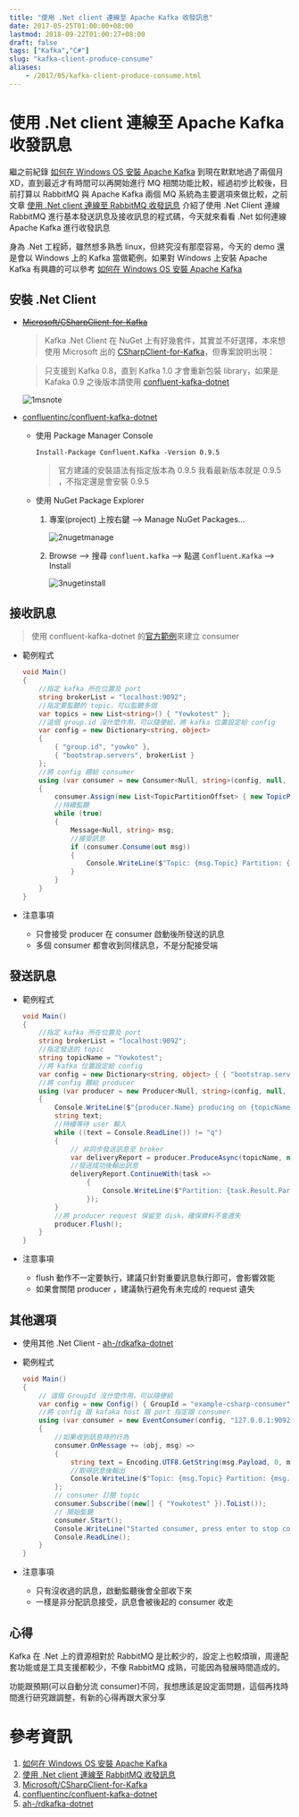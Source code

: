 ```yaml
---
title: "使用 .Net client 連線至 Apache Kafka 收發訊息"
date: 2017-05-25T01:00:00+08:00
lastmod: 2018-09-22T01:00:27+08:00
draft: false
tags: ["Kafka","C#"]
slug: "kafka-client-produce-consume"
aliases:
    - /2017/05/kafka-client-produce-consume.html
---
```

# 使用 .Net client 連線至 Apache Kafka 收發訊息
繼之前紀錄 [如何在 Windows OS 安裝 Apache Kafka](//blog.yowko.com/2017/03/windows-os-apache-kafka.html) 到現在默默地過了兩個月XD，直到最近才有時間可以再開始進行 MQ 相關功能比較，經過初步比較後，目前打算以 RabbitMQ 與 Apache Kafka 兩個 MQ 系統為主要選項來做比較，之前文章 [使用 .Net client 連線至 RabbitMQ 收發訊息](//blog.yowko.com/2017/05/rabbitmq-client-send-consume.html) 介紹了使用 .Net Client 連線 RabbitMQ 進行基本發送訊息及接收訊息的程式碼，今天就來看看 .Net 如何連線 Apache Kafka 進行收發訊息

身為 .Net 工程師，雖然想多熟悉 linux，但終究沒有那麼容易，今天的 demo 還是會以 Windows 上的 Kafka 當做範例，如果對 Windows 上安裝 Apache Kafka 有興趣的可以參考 [如何在 Windows OS 安裝 Apache Kafka](//blog.yowko.com/2017/03/windows-os-apache-kafka.html)

## 安裝 .Net Client

*   ~~[Microsoft/CSharpClient-for-Kafka](https://github.com/Microsoft/CSharpClient-for-Kafka)~~

    > Kafka .Net Client 在 NuGet 上有好幾套件，其實並不好選擇，本來想使用 Microsoft 出的 [CSharpClient-for-Kafka](https://github.com/Microsoft/CSharpClient-for-Kafka)，但專案說明出現：

    > 只支援到 Kafka 0.8，直到 Kafka 1.0 才會重新包裝 library，如果是 Kafaka 0.9 之後版本請使用 [confluent-kafka-dotnet](https://github.com/confluentinc/confluent-kafka-dotnet)

    ![1msnote](https://cloud.githubusercontent.com/assets/3851540/26392985/fa28a29e-409a-11e7-8a38-cf7212573d49.png)

*   [confluentinc/confluent-kafka-dotnet](https://github.com/confluentinc/confluent-kafka-dotnet)

    *   使用 Package Manager Console

        ```
        Install-Package Confluent.Kafka -Version 0.9.5
        ```

        >官方建議的安裝語法有指定版本為 0.9.5 我看最新版本就是 0.9.5 ，不指定還是會安裝 0.9.5

    *   使用 NuGet Package Explorer

        1.  專案(project) 上按右鍵 --> Manage NuGet Packages...

            ![2nugetmanage](https://cloud.githubusercontent.com/assets/3851540/26392986/fa2e19c2-409a-11e7-9c96-2bd621b9b87a.png)

        2.  Browse --> 搜尋 `confluent.kafka` --> 點選 `Confluent.Kafka` --> Install

            ![3nugetinstall](https://cloud.githubusercontent.com/assets/3851540/26392984/fa269bb6-409a-11e7-8099-27d038d6ad3a.png)

## 接收訊息

> 使用 confluent-kafka-dotnet 的[官方範例](https://github.com/confluentinc/confluent-kafka-dotnet/tree/master/examples/SimpleConsumer)來建立 consumer

*   範例程式

    ```cs
    void Main()
    {
        //指定 kafka 所在位置及 port
        string brokerList = "localhost:9092";
        //指定要監聽的 topic，可以監聽多個
        var topics = new List<string>() { "Yowkotest" };
        //這個 group.id 沒什麼作用，可以隨便給，將 kafka 位置設定給 config
        var config = new Dictionary<string, object>
        {
            { "group.id", "yowko" },
            { "bootstrap.servers", brokerList }
        };
        //將 config 餵給 consumer
        using (var consumer = new Consumer<Null, string>(config, null, new StringDeserializer(Encoding.UTF8)))
        {
            consumer.Assign(new List<TopicPartitionOffset> { new TopicPartitionOffset(topics.First(), 0, 0) });
            //持續監聽
            while (true)
            {
                Message<Null, string> msg;
                //接受訊息
                if (consumer.Consume(out msg))
                {
                    Console.WriteLine($"Topic: {msg.Topic} Partition: {msg.Partition} Offset: {msg.Offset} {msg.Value}");
                }
            }
        }
    }
    ```

*   注意事項
    *   只會接受 producer 在 consumer 啟動後所發送的訊息
    *   多個 consumer 都會收到同樣訊息，不是分配接受端



## 發送訊息

*   範例程式

    ```cs
    void Main()
    {
        //指定 kafka 所在位置及 port
        string brokerList = "localhost:9092";
        //指定發送的 topic
        string topicName = "Yowkotest";
        //將 kafka 位置設定給 config
        var config = new Dictionary<string, object> { { "bootstrap.servers", brokerList } };
        //將 config 餵給 producer
        using (var producer = new Producer<Null, string>(config, null, new StringSerializer(Encoding.UTF8)))
        {
            Console.WriteLine($"{producer.Name} producing on {topicName}. q to exit.");
            string text;
            //持續等待 user 輸入
            while ((text = Console.ReadLine()) != "q")
            {
                // 非同步發送訊息至 broker
                var deliveryReport = producer.ProduceAsync(topicName, null, text);
                //發送成功後輸出訊息
                deliveryReport.ContinueWith(task =>
                    {
                        Console.WriteLine($"Partition: {task.Result.Partition}, Offset: {task.Result.Offset}, Message: {text}");
                    });
            }
            //將 producer request 保留至 disk，確保資料不會遺失
            producer.Flush();
        }
    }
    ```

*   注意事項

    *   flush 動作不一定要執行，建議只針對重要訊息執行即可，會影響效能
    *   如果會關閉 producer ，建議執行避免有未完成的 request 遺失



## 其他選項

*   使用其他 .Net Client -  [ah-/rdkafka-dotnet](https://github.com/ah-/rdkafka-dotnet)
*   範例程式

    ```cs
    void Main()
    {
        // 這個 GroupId 沒什麼作用，可以隨便給
        var config = new Config() { GroupId = "example-csharp-consumer" };
        //將 config 跟 kafaka host 跟 port 指定跟 consumer
        using (var consumer = new EventConsumer(config, "127.0.0.1:9092"))
        {
            //如果收到訊息時的行為
            consumer.OnMessage += (obj, msg) =>
            {
                string text = Encoding.UTF8.GetString(msg.Payload, 0, msg.Payload.Length);
                //取得訊息後輸出
                Console.WriteLine($"Topic: {msg.Topic} Partition: {msg.Partition} Offset: {msg.Offset} {text}");
            };
            // consumer 訂閱 topic
            consumer.Subscribe((new[] { "Yowkotest" }).ToList());
            // 開始監聽
            consumer.Start();
            Console.WriteLine("Started consumer, press enter to stop consuming");
            Console.ReadLine();
        }
    }
    ```

*   注意事項
    *   只有沒收過的訊息，啟動監聽後會全部收下來
    *   一樣是非分配訊息接受，訊息會被後起的 consumer 收走



## 心得

Kafka 在 .Net 上的資源相對於 RabbitMQ 是比較少的，設定上也較煩瑣，周邊配套功能或是工具支援都較少，不像 RabbitMQ 成熟，可能因為發展時間造成的。

功能跟預期(可以自動分流 consumer)不同，我想應該是設定面問題，這個再找時間進行研究跟調整，有新的心得再跟大家分享

# 參考資訊

1.  [如何在 Windows OS 安裝 Apache Kafka](//blog.yowko.com/2017/03/windows-os-apache-kafka.html)
2.  [使用 .Net client 連線至 RabbitMQ 收發訊息](//blog.yowko.com/2017/05/rabbitmq-client-send-consume.html)
3.  [Microsoft/CSharpClient-for-Kafka](https://github.com/Microsoft/CSharpClient-for-Kafka)
4.  [confluentinc/confluent-kafka-dotnet](https://github.com/confluentinc/confluent-kafka-dotnet)
5.  [ah-/rdkafka-dotnet](https://github.com/ah-/rdkafka-dotnet)
